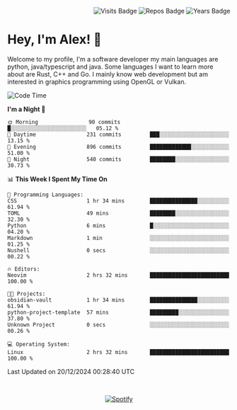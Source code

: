 <p align="right">
  <img src="https://badges.pufler.dev/visits/Alextibtab/Alextibtab" alt="Visits Badge">
  <img src="https://badges.pufler.dev/repos/Alextibtab/" alt="Repos Badge">
  <img src="https://badges.pufler.dev/years/Alextibtab/" alt="Years Badge">
</p>

<h1 align="left">Hey, I'm Alex! 💽 </h1>

Welcome to my profile, I'm a software developer my main languages are python, java/typescript and java. Some languages I want to learn more about are Rust, C++ and Go. I mainly know web development but am interested in graphics programming using OpenGL or Vulkan.

<!--START_SECTION:waka-->
![Code Time](http://img.shields.io/badge/Code%20Time-109%20hrs%2045%20mins-blue)

**I'm a Night 🦉** 

```text
🌞 Morning                90 commits          █░░░░░░░░░░░░░░░░░░░░░░░░   05.12 % 
🌆 Daytime                231 commits         ███░░░░░░░░░░░░░░░░░░░░░░   13.15 % 
🌃 Evening                896 commits         █████████████░░░░░░░░░░░░   51.00 % 
🌙 Night                  540 commits         ████████░░░░░░░░░░░░░░░░░   30.73 % 
```


📊 **This Week I Spent My Time On** 

```text
💬 Programming Languages: 
CSS                      1 hr 34 mins        ███████████████░░░░░░░░░░   61.94 % 
TOML                     49 mins             ████████░░░░░░░░░░░░░░░░░   32.30 % 
Python                   6 mins              █░░░░░░░░░░░░░░░░░░░░░░░░   04.20 % 
Markdown                 1 min               ░░░░░░░░░░░░░░░░░░░░░░░░░   01.25 % 
Nushell                  0 secs              ░░░░░░░░░░░░░░░░░░░░░░░░░   00.22 % 

🔥 Editors: 
Neovim                   2 hrs 32 mins       █████████████████████████   100.00 % 

🐱‍💻 Projects: 
obsidian-vault           1 hr 34 mins        ███████████████░░░░░░░░░░   61.94 % 
python-project-template  57 mins             █████████░░░░░░░░░░░░░░░░   37.80 % 
Unknown Project          0 secs              ░░░░░░░░░░░░░░░░░░░░░░░░░   00.26 % 

💻 Operating System: 
Linux                    2 hrs 32 mins       █████████████████████████   100.00 % 
```


 Last Updated on 20/12/2024 00:28:40 UTC
<!--END_SECTION:waka-->
&nbsp;<div align="center">
  [![Spotify](https://spotify-now-playing-wine-six.vercel.app/api/spotify?border_color=ffffff)](https://open.spotify.com/user/pmo1v2ejnt42kgp5jar5drtag)
</div>

